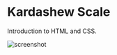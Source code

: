 # Kardashew Scale
Introduction to HTML and CSS.


![screenshot](./images/Screenshot%202023-04-11%20at%202.08.26%20PM.png)